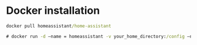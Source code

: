 # Docker installation

```cmd
docker pull homeassistant/home-assistant

# docker run -d –name = homeassistant -v your_home_directory:/config –net=host homeassistant/home-assistant


```
